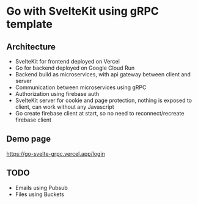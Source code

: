 # Go with SvelteKit using gRPC template

## Architecture
- SvelteKit for frontend deployed on Vercel
- Go for backend deployed on Google Cloud Run
- Backend build as microservices, with api gateway between client and server
- Communication between microservices using gRPC
- Authorization using firebase auth
- SvelteKit server for cookie and page protection, nothing is exposed to client, can work without any Javascript
- Go create firebase client at start, so no need to reconnect/recreate firebase client

## Demo page
https://go-svelte-grpc.vercel.app/login

## TODO
- Emails using Pubsub
- Files using Buckets
